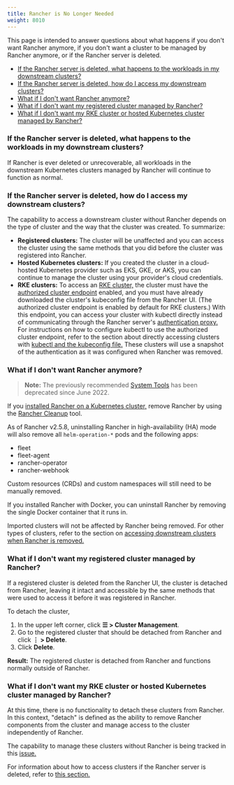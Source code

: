 ```yaml
---
title: Rancher is No Longer Needed
weight: 8010
---
```


This page is intended to answer questions about what happens if you don't want Rancher anymore, if you don't want a cluster to be managed by Rancher anymore, or if the Rancher server is deleted.

- [If the Rancher server is deleted, what happens to the workloads in my downstream clusters?](#if-the-rancher-server-is-deleted-what-happens-to-the-workloads-in-my-downstream-clusters)
- [If the Rancher server is deleted, how do I access my downstream clusters?](#if-the-rancher-server-is-deleted-how-do-i-access-my-downstream-clusters)
- [What if I don't want Rancher anymore?](#what-if-i-don-t-want-rancher-anymore)
- [What if I don't want my registered cluster managed by Rancher?](#what-if-i-don-t-want-my-registered-cluster-managed-by-rancher)
- [What if I don't want my RKE cluster or hosted Kubernetes cluster managed by Rancher?](#what-if-i-don-t-want-my-rke-cluster-or-hosted-kubernetes-cluster-managed-by-rancher)

### If the Rancher server is deleted, what happens to the workloads in my downstream clusters?

If Rancher is ever deleted or unrecoverable, all workloads in the downstream Kubernetes clusters managed by Rancher will continue to function as normal.

### If the Rancher server is deleted, how do I access my downstream clusters?

The capability to access a downstream cluster without Rancher depends on the type of cluster and the way that the cluster was created. To summarize:

- **Registered clusters:** The cluster will be unaffected and you can access the cluster using the same methods that you did before the cluster was registered into Rancher.
- **Hosted Kubernetes clusters:** If you created the cluster in a cloud-hosted Kubernetes provider such as EKS, GKE, or AKS, you can continue to manage the cluster using your provider's cloud credentials.
- **RKE clusters:** To access an [RKE cluster,]({{<baseurl>}}/rancher/v2.6/en/cluster-provisioning/rke-clusters/) the cluster must have the [authorized cluster endpoint]({{<baseurl>}}/rancher/v2.6/en/overview/architecture/#4-authorized-cluster-endpoint) enabled, and you must have already downloaded the cluster's kubeconfig file from the Rancher UI. (The authorized cluster endpoint is enabled by default for RKE clusters.) With this endpoint, you can access your cluster with kubectl directly instead of communicating through the Rancher server's [authentication proxy.]({{<baseurl>}}/rancher/v2.6/en/overview/architecture/#1-the-authentication-proxy) For instructions on how to configure kubectl to use the authorized cluster endpoint, refer to the section about directly accessing clusters with [kubectl and the kubeconfig file.]({{<baseurl>}}/rancher/v2.6/en/cluster-admin/cluster-access/kubectl/#authenticating-directly-with-a-downstream-cluster) These clusters will use a snapshot of the authentication as it was configured when Rancher was removed.

### What if I don't want Rancher anymore?

>**Note:** The previously recommended [System Tools]({{<baseurl>}}/rancher/v2.6/en/system-tools/) has been deprecated since June 2022.

If you [installed Rancher on a Kubernetes cluster,]({{<baseurl>}}/rancher/v2.6/en/installation/install-rancher-on-k8s/) remove Rancher by using the [Rancher Cleanup](https://github.com/rancher/rancher-cleanup) tool.

As of Rancher v2.5.8, uninstalling Rancher in high-availability (HA) mode will also remove all `helm-operation-*` pods and the following apps:

- fleet
- fleet-agent
- rancher-operator
- rancher-webhook

Custom resources (CRDs) and custom namespaces will still need to be manually removed.

If you installed Rancher with Docker, you can uninstall Rancher by removing the single Docker container that it runs in.

Imported clusters will not be affected by Rancher being removed. For other types of clusters, refer to the section on [accessing downstream clusters when Rancher is removed.](#if-the-rancher-server-is-deleted-how-do-i-access-my-downstream-clusters)

### What if I don't want my registered cluster managed by Rancher?

If a registered cluster is deleted from the Rancher UI, the cluster is detached from Rancher, leaving it intact and accessible by the same methods that were used to access it before it was registered in Rancher.

To detach the cluster,

1. In the upper left corner, click **☰ > Cluster Management**.
2. Go to the registered cluster that should be detached from Rancher and click **⋮ > Delete**.
3. Click **Delete**.

**Result:** The registered cluster is detached from Rancher and functions normally outside of Rancher.

### What if I don't want my RKE cluster or hosted Kubernetes cluster managed by Rancher?

At this time, there is no functionality to detach these clusters from Rancher. In this context, "detach" is defined as the ability to remove Rancher components from the cluster and manage access to the cluster independently of Rancher.

The capability to manage these clusters without Rancher is being tracked in this [issue.](https://github.com/rancher/rancher/issues/25234)

For information about how to access clusters if the Rancher server is deleted, refer to [this section.](#if-the-rancher-server-is-deleted-how-do-i-access-my-downstream-clusters)
